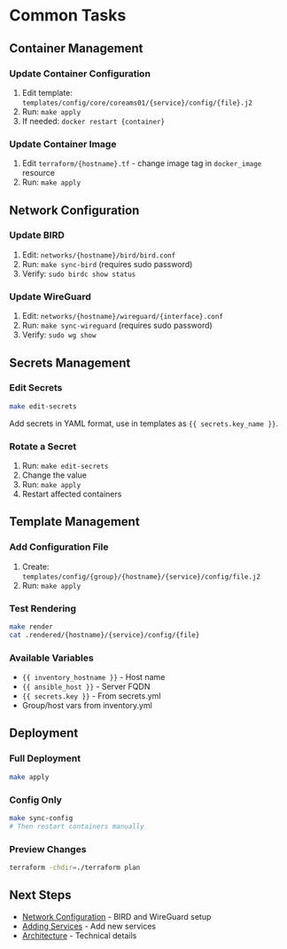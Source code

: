 # Common Tasks

## Container Management

### Update Container Configuration

1. Edit template: `templates/config/core/coreams01/{service}/config/{file}.j2`
2. Run: `make apply`
3. If needed: `docker restart {container}`

### Update Container Image

1. Edit `terraform/{hostname}.tf` - change image tag in `docker_image` resource
2. Run: `make apply`

## Network Configuration

### Update BIRD

1. Edit: `networks/{hostname}/bird/bird.conf`
2. Run: `make sync-bird` (requires sudo password)
3. Verify: `sudo birdc show status`

### Update WireGuard

1. Edit: `networks/{hostname}/wireguard/{interface}.conf`
2. Run: `make sync-wireguard` (requires sudo password)
3. Verify: `sudo wg show`

## Secrets Management

### Edit Secrets

```bash
make edit-secrets
```

Add secrets in YAML format, use in templates as `{{ secrets.key_name }}`.

### Rotate a Secret

1. Run: `make edit-secrets`
2. Change the value
3. Run: `make apply`
4. Restart affected containers

## Template Management

### Add Configuration File

1. Create: `templates/config/{group}/{hostname}/{service}/config/file.j2`
2. Run: `make apply`

### Test Rendering

```bash
make render
cat .rendered/{hostname}/{service}/config/{file}
```

### Available Variables

- `{{ inventory_hostname }}` - Host name
- `{{ ansible_host }}` - Server FQDN
- `{{ secrets.key }}` - From secrets.yml
- Group/host vars from inventory.yml

## Deployment

### Full Deployment

```bash
make apply
```

### Config Only

```bash
make sync-config
# Then restart containers manually
```

### Preview Changes

```bash
terraform -chdir=./terraform plan
```

## Next Steps

- [Network Configuration](network-configuration.md) - BIRD and WireGuard setup
- [Adding Services](adding-services.md) - Add new services
- [Architecture](../reference/architecture.md) - Technical details
